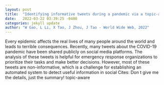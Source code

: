 ```yaml
---
layout: post
title:  "Identifying informative tweets during a pandemic via a topic-aware neural language model"
date:   2022-03-22 03:39:25 -0400
categories: jekyll update
author: "W Gao, L Li, X Tao, J Zhou, J Tao - World Wide Web, 2022"
---
```

Every epidemic affects the real lives of many people around the world and leads to terrible consequences. Recently, many tweets about the COVID-19 pandemic have been shared publicly on social media platforms. The analysis of these tweets is helpful for emergency response organizations to prioritize their tasks and make better decisions. However, most of these tweets are non-informative, which is a challenge for establishing an automated system to detect useful information in social Cites: Don t give me the details, just the summary! topic-aware